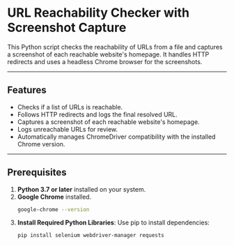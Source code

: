 # URL Reachability Checker with Screenshot Capture

This Python script checks the reachability of URLs from a file and captures a screenshot of each reachable website's homepage. It handles HTTP redirects and uses a headless Chrome browser for the screenshots.

---

## Features

- Checks if a list of URLs is reachable.
- Follows HTTP redirects and logs the final resolved URL.
- Captures a screenshot of each reachable website's homepage.
- Logs unreachable URLs for review.
- Automatically manages ChromeDriver compatibility with the installed Chrome version.

---

## Prerequisites

1. **Python 3.7 or later** installed on your system.
2. **Google Chrome** installed.
   ```bash
   google-chrome --version
   ```
4. **Install Required Python Libraries**:
   Use pip to install dependencies:
   ```bash
   pip install selenium webdriver-manager requests
   ```
